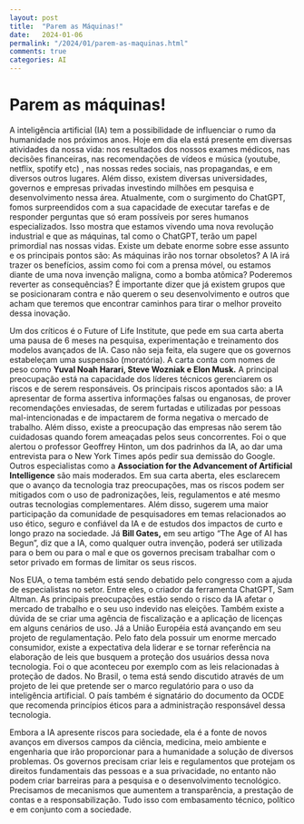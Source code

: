```yaml
---
layout: post
title:  "Parem as Máquinas!"
date:   2024-01-06
permalink: "/2024/01/parem-as-maquinas.html"
comments: true
categories: AI
---
```


# Parem as máquinas!

A inteligência artificial (IA) tem a possibilidade de influenciar o rumo da humanidade nos próximos anos. Hoje em dia ela está presente em diversas atividades da nossa vida: nos resultados dos nossos exames médicos, nas decisões financeiras, nas recomendações de vídeos e música (youtube, netflix, spotify etc) , nas nossas redes sociais, nas propagandas, e em diversos outros lugares. Além disso, existem diversas universidades, governos e empresas privadas investindo milhões em pesquisa e desenvolvimento nessa área. Atualmente, com o surgimento do ChatGPT, fomos surpreendidos com a sua capacidade de executar tarefas e de responder perguntas que só eram possíveis por seres humanos especializados. Isso mostra que estamos vivendo uma nova revolução industrial e que as máquinas, tal como o ChatGPT, terão um papel primordial nas nossas vidas. Existe um debate enorme sobre esse assunto e os principais pontos são: As máquinas irão nos tornar obsoletos? A IA irá trazer os benefícios, assim como foi com a prensa móvel, ou estamos diante de uma nova invenção maligna, como a bomba atômica? Poderemos reverter as consequências? É importante dizer que já existem grupos que se posicionaram contra e não querem o seu desenvolvimento e outros que acham que teremos que encontrar caminhos para tirar o melhor proveito dessa inovação.      
<!--more-->     

Um dos críticos é o Future of Life Institute, que pede em sua carta aberta uma pausa de 6 meses na pesquisa, experimentação e treinamento dos modelos avançados de IA. Caso não seja feita, ela sugere que os governos estabeleçam uma suspensão (moratória). A carta conta com nomes de peso como **Yuval Noah Harari, Steve Wozniak e Elon Musk.** A principal preocupação está na capacidade dos líderes técnicos gerenciarem os riscos e de serem responsáveis. Os principais riscos apontados são: a IA apresentar de forma assertiva informações falsas ou enganosas, de prover recomendações enviesadas, de serem furtadas e utilizadas por pessoas mal-intencionadas e de impactarem de forma negativa o mercado de trabalho. Além disso, existe a preocupação das empresas não serem tão cuidadosas quando forem ameaçadas pelos seus concorrentes. Foi o que alertou o professor Geoffrey Hinton, um dos padrinhos da IA, ao dar uma entrevista para o New York Times após pedir sua demissão do Google. Outros especialistas como a **Association for the Advancement of Artificial Intelligence** são mais moderados. Em sua carta aberta, eles esclarecem que o avanço da tecnologia traz preocupações, mas os riscos podem ser mitigados com o uso de padronizações, leis, regulamentos e até mesmo outras tecnologias complementares. Além disso, sugerem uma maior participação da comunidade de pesquisadores em temas relacionados ao uso ético, seguro e confiável da IA e de estudos dos impactos de curto e longo prazo na sociedade. Já **Bill Gates,** em seu artigo “The Age of AI has Begun”, diz que a IA, como qualquer outra invenção, poderá ser utilizada para o bem ou para o mal e que os governos precisam trabalhar com o setor privado em formas de limitar os seus riscos.

Nos EUA, o tema também está sendo debatido pelo congresso com a ajuda de especialistas no setor. Entre eles, o criador da ferramenta ChatGPT, Sam Altman. As principais preocupações estão sendo o risco da IA afetar o mercado de trabalho e o seu uso indevido nas eleições. Também existe a dúvida de se criar uma agência de fiscalização e a aplicação de licenças em alguns cenários de uso. Já a União Européia está avançando em seu projeto de regulamentação. Pelo fato dela possuir um enorme mercado consumidor, existe a expectativa dela liderar e se tornar referência na elaboração de leis que busquem a proteção dos usuários dessa nova tecnologia. Foi o que aconteceu por exemplo com as leis relacionadas à proteção de dados. No Brasil, o tema está sendo discutido através de um projeto de lei que pretende ser o marco regulatório para o uso da inteligência artificial. O país também é signatário do documento da OCDE que recomenda princípios éticos para a administração responsável dessa tecnologia.

Embora a IA apresente riscos para sociedade, ela é a fonte de novos avanços em diversos campos da ciência, medicina, meio ambiente e engenharia que irão proporcionar para a humanidade a solução de diversos problemas. Os governos precisam criar leis e regulamentos que protejam os direitos fundamentais das pessoas e a sua privacidade, no entanto não podem criar barreiras para a pesquisa e o desenvolvimento tecnológico. Precisamos de mecanismos que aumentem a transparência, a prestação de contas e a responsabilização. Tudo isso com embasamento técnico, político e em conjunto com a sociedade.